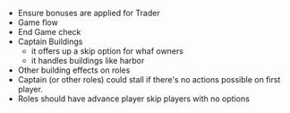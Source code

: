 * Ensure bonuses are applied for Trader
* Game flow
* End Game check
* Captain Buildings
    * it offers up a skip option for whaf owners
    * it handles buildings like harbor
* Other building effects on roles
* Captain (or other roles) could stall if there's no actions possible on first player.
* Roles should have advance player skip players with no options